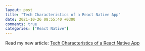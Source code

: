 ```yaml
---
layout: post
title: "Tech Characteristics of a React Native App"
date: 2021-10-26 08:55:40 +0300
comments: true
categories: ["React Native"]
---
```


Read my new article: [Tech Characteristics of a React Native App](https://medium.matsinopoulos.gr/tech-characteristics-of-a-react-native-app-756ba40e7af5)

